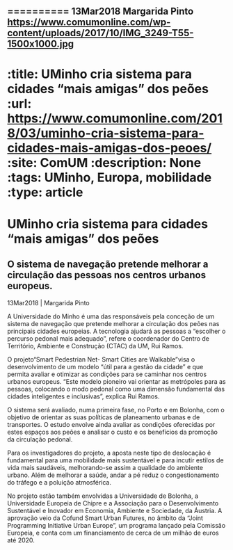 
==========
13Mar2018
Margarida Pinto
https://www.comumonline.com/wp-content/uploads/2017/10/IMG_3249-T55-1500x1000.jpg
---
:title: UMinho cria sistema para cidades “mais amigas” dos peões
:url: https://www.comumonline.com/2018/03/uminho-cria-sistema-para-cidades-mais-amigas-dos-peoes/
:site: ComUM
:description: None
:tags: UMinho, Europa, mobilidade
:type: article
==========


# **UMinho cria sistema para cidades “mais amigas” dos peões**

## O sistema de navegação pretende melhorar a circulação das pessoas nos centros urbanos europeus.

13Mar2018 | Margarida Pinto

A Universidade do Minho é uma das responsáveis pela conceção de um sistema de navegação que pretende melhorar a circulação dos peões nas principais cidades europeias. A tecnologia ajudará as pessoas a “escolher o percurso pedonal mais adequado”, refere o coordenador do Centro de Território, Ambiente e Construção (CTAC) da UM, Rui Ramos.

O projeto“Smart Pedestrian Net- Smart Cities are Walkable”visa o desenvolvimento de um modelo “útil para a gestão da cidade” e que permita avaliar e otimizar as condições para se caminhar nos centros urbanos europeus. “Este modelo pioneiro vai orientar as metrópoles para as pessoas, colocando o modo pedonal como uma dimensão fundamental das cidades inteligentes e inclusivas”, explica Rui Ramos.

O sistema será avaliado, numa primeira fase, no Porto e em Bolonha, com o objetivo de orientar as suas políticas de planeamento urbanas e de transportes. O estudo envolve ainda avaliar as condições oferecidas por estes espaços aos peões e analisar o custo e os benefícios da promoção da circulação pedonal.

Para os investigadores do projeto, a aposta neste tipo de deslocação é fundamental para uma mobilidade mais sustentável e para incutir estilos de vida mais saudáveis, melhorando-se assim a qualidade do ambiente urbano. Além de melhorar a saúde, andar a pé reduz o congestionamento do tráfego e a poluição atmosférica.

No projeto estão também envolvidas a Universidade de Bolonha, a Universidade Europeia de Chipre e a Associação para o Desenvolvimento Sustentável e Inovador em Economia, Ambiente e Sociedade, da Áustria. A aprovação veio da Cofund Smart Urban Futures, no âmbito da “Joint Programming Initiative Urban Europe”, um programa lançado pela Comissão Europeia, e conta com um financiamento de cerca de um milhão de euros até 2020.

